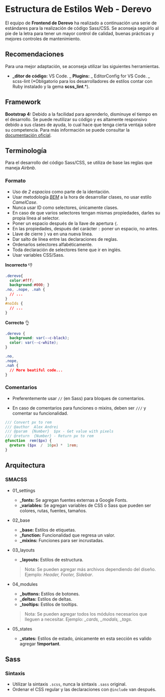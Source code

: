 # Estructura de Estilos Web - Derevo

El equipo de **Frontend de Derevo** ha realizado a continuación una serie de estándares para la realización de código Sass/CSS. Se aconseja seguirlo al pie de la letra para tener un mayor control de calidad, buenas prácticas y mejores controles de mantenimiento.

## Recomendaciones

Para una mejor adaptación, se aconseja utilizar las siguientes herramientas.

- **_ditor de código:** VS Code.
    _ **Plugins:**
    _ EditorConfig for VS Code.
    _ scss-lint (\*Obligatorio para los desarrolladores de estilos contar con Ruby instalado y la gema **scss_lint**.\*).

## Framework

**Bootstrap 4:** Debido a la facilidad para aprenderlo, disminuye el tiempo en el desarrollo. Se puede reutilizar su código y es altamente responsivo debido a sus clases de ayuda, lo cual hace que tenga cierta ventaja sobre su competencia. Para más información se puede consultar la [documentación oficial](http://getbootstrap.com).

## Terminología

Para el desarrollo del código Sass/CSS, se utiliza de base las reglas que maneja _Airbnb_.

### Formato

- Uso de _2 espacios_ como parte de la identación.
- Usar metodología _[BEM](http://getbem.com/)_ a la hora de desarrollar clases, no usar estilo _CamelCase_.
- Nunca usar ID como selectores, únicamente clases.
- En caso de que varios selectores tengan mismas propiedades, darles su propia línea al selector.
- Poner un espacio después de la llave de apertura `{`.
- En las propiedades, después del carácter `:` poner un espacio, no antes.
- Llave de cierre `}` va en una nueva línea.
- Dar salto de línea entre las declaraciones de reglas.
- Ordenarlos selectores alfabéticamente.
- Toda declaración de selectores tiene que ir en inglés.
- Usar variables CSS/Sass.

**Incorrecto** 👎

```CSS
.derevo{
  color:#fff;
  background:#000; }
.no, .nope, .nah {
  // ...
}
#noIds {
  // ...
}
```

**Correcto** 👌

```CSS
.derevo {
  background: var(--c-black);
  color: var(--c-white);
}

.no,
.nope,
.nah {
  // More beatiful code...
}
```

### Comentarios

- Preferentemente usar `//` (en Sass) para bloques de comentarios.

- En caso de comentarios para funciones o mixins, deben ser `///` y comentar su funcionalidad.

```SCSS
/// Convert px to rem
/// @author  Alex Andrei
/// @param  {Number}  $px - Get value with pixels
/// @return  {Number} - Return px to rem
@function  rem($px) {
  @return ($px  /  16px) *  1rem;
}
```

## Arquitectura

### SMACSS

- 01_settings
  - **_fonts:** Se agregan fuentes externas a Google Fonts.
  - **_variables:** Se agregan variables de CSS o Sass que pueden ser colores, rutas, fuentes, tamaños.

- 02_base
  - **_base:** Estilos de etiquetas.
  - **_function:** Funcionalidad que regresa un valor.
  - **_mixins:** Funciones para ser incrustadas.

- 03_layouts
  - **_layouts:** Estilos de estructura.

  > Nota: Se pueden agregar más archivos dependiendo del diseño. Ejemplo: *Header, Footer, Sidebar*.

- 04_modules
  - **_buttons:** Estilos de botones.
  - **_deltas:** Estilos de deltas.
  - **_tooltips:** Estilos de tooltips.

  > Nota: Se pueden agregar todos los módulos necesarios que lleguen a necesitar. Ejemplo: *_cards, _modals, _tags*.

- 05_states
  - **_states:** Estilos de estado, únicamente en esta sección es valido agregar **!important**.

## Sass

### Sintaxis

- Utilizar la sintaxis `.scss`, nunca la sintaxis `.sass` original.
- Ordenar el CSS regular y las declaraciones con `@include` van después.
